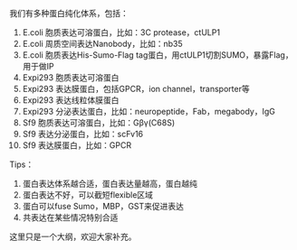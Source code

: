 我们有多种蛋白纯化体系，包括：
1. E.coli 胞质表达可溶蛋白，比如：3C protease，ctULP1
2. E.coli 周质空间表达Nanobody，比如：nb35
3. E.coli 胞质表达His-Sumo-Flag tag蛋白，用ctULP1切割SUMO，暴露Flag，用于做IP
4. Expi293 胞质表达可溶蛋白
5. Expi293 表达膜蛋白，包括GPCR，ion channel，transporter等
6. Expi293 表达线粒体膜蛋白
7. Expi293 分泌表达蛋白，比如：neuropeptide，Fab，megabody，IgG
8. Sf9 胞质表达可溶蛋白，比如：Gβγ(C68S)
9. Sf9 表达分泌蛋白，比如：scFv16
10. Sf9 表达膜蛋白，比如：GPCR


Tips：
1. 蛋白表达体系越合适，蛋白表达量越高，蛋白越纯
2. 蛋白表达不好，可以截短flexible区域
3. 蛋白可以fuse Sumo，MBP，GST来促进表达
4. 共表达在某些情况特别合适

这里只是一个大纲，欢迎大家补充。
